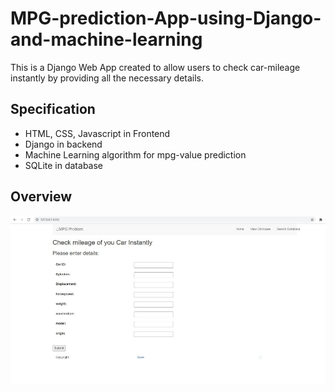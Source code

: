 # MPG-prediction-App-using-Django-and-machine-learning

This is a Django Web App created to allow users to check car-mileage instantly by providing all the necessary details.

## Specification

- HTML, CSS, Javascript in Frontend
- Django in backend
- Machine Learning algorithm for mpg-value prediction
- SQLite in database

## Overview

![1](/images/homepage.jpg)